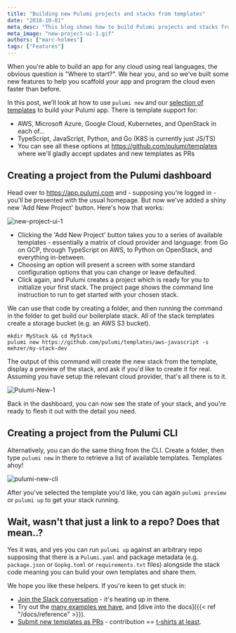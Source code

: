 ```yaml
---
title: "Building new Pulumi projects and stacks from templates"
date: "2018-10-01"
meta_desc: "This blog shows how to build Pulumi projects and stacks from templates."
meta_image: "new-project-ui-1.gif"
authors: ["marc-holmes"]
tags: ["Features"]
---
```


When you're able to build an app for any cloud using real languages,
the obvious question is "Where to start?". We hear you, and so we've
built some new features to help you scaffold your app and program the
cloud even faster than before.

In this post, we'll look at how to use `pulumi new` and our [selection
of templates](https://github.com/pulumi/templates) to build your Pulumi
app. <!--more--> There is template support for:

- AWS, Microsoft Azure, Google Cloud, Kubernetes, and OpenStack in
  each of...
- TypeScript, JavaScript, Python, and Go (K8S is currently just JS/TS)
- You can see all these options at
  <https://github.com/pulumi/templates> where we'll gladly accept
  updates and new templates as PRs

## Creating a project from the Pulumi dashboard

Head over to <https://app.pulumi.com> and - supposing you're logged in -
you'll be presented with the usual homepage. But now we've added a
shiny new 'Add New Project' button. Here's how that works:

![new-project-ui-1](./new-project-ui-1.gif)

- Clicking the 'Add New Project' button takes you to a series of
  available templates - essentially a matrix of cloud provider and
  language: from Go on GCP, through TypeScript on AWS, to Python on
  OpenStack, and everything in-between.
- Choosing an option will present a screen with some standard
  configuration options that you can change or leave defaulted.
- Click again, and Pulumi creates a project which is ready for you to
  initialize your first stack. The project page shows the command line
  instruction to run to get started with your chosen stack.

We can use that code by creating a folder, and then running the command
in the folder to get build our boilerplate stack. All of the stack
templates create a storage bucket (e.g. an AWS S3 bucket).

    mkdir MyStack && cd MyStack
    pulumi new https://github.com/pulumi/templates/aws-javascript -s mehzer/my-stack-dev

The output of this command will create the new stack from the template,
display a preview of the stack, and ask if you'd like to create it for
real. Assuming you have setup the relevant cloud provider, that's all
there is to it.

![Pulumi-New-1](./pulumi-new-1.gif)

Back in the dashboard, you can now see the state of your stack, and
you're ready to flesh it out with the detail you need.

## Creating a project from the Pulumi CLI

Alternatively, you can do the same thing from the CLI. Create a folder,
then type `pulumi new` in there to retrieve a list of available
templates. Templates ahoy!

![pulumi-new-cli](./pulumi-new-cli.png)

After you've selected the template you'd like, you can again
`pulumi preview` or `pulumi up` to get your stack running.

## Wait, wasn't that just a link to a repo? Does that mean..?

Yes it was, and yes you can run `pulumi up` against an arbitrary repo
supposing that there is a `Pulumi.yaml` and package metadata (e.g.
`package.json` or `Gopkg.toml` or `requirements.txt` files) alongside
the stack code meaning you can build your own templates and share them.

We hope you like these helpers. If you're keen to get stuck in:

- [Join the Slack conversation](https://slack.pulumi.com) - it's
  heating up in there.
- Try out the [many examples we have](https://app.pulumi.com), and
  [dive into the docs]({{< ref "/docs/reference" >}}).
- [Submit new templates as PRs](https://github.com/pulumi/templates) -
  contribution == [t-shirts at least](https://info.pulumi.com/community/give-me-a-tshirt).
